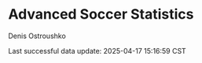 # Advanced Soccer Statistics
Denis Ostroushko

<!-- gfm -->

Last successful data update: 2025-04-17 15:16:59 CST
